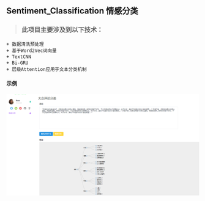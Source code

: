 ## Sentiment_Classification 情感分类

> ### 此项目主要涉及到以下技术：
	+ 数据清洗预处理
	+ 基于Word2Vec词向量
	+ TextCNN
	+ Bi-GRU
	+ 层级Attention应用于文本分类机制


#### 示例
![extract](示例.PNG)